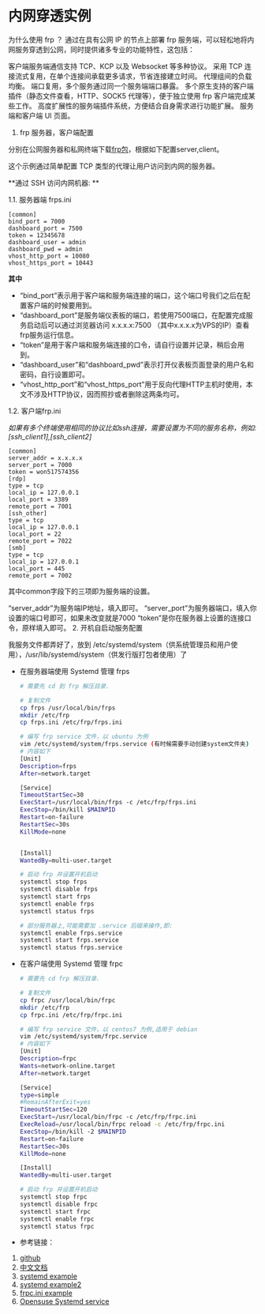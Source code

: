 # 内网穿透实例


为什么使用 frp ？
通过在具有公网 IP 的节点上部署 frp 服务端，可以轻松地将内网服务穿透到公网，同时提供诸多专业的功能特性，这包括：

客户端服务端通信支持 TCP、KCP 以及 Websocket 等多种协议。
采用 TCP 连接流式复用，在单个连接间承载更多请求，节省连接建立时间。
代理组间的负载均衡。
端口复用，多个服务通过同一个服务端端口暴露。
多个原生支持的客户端插件（静态文件查看，HTTP、SOCK5 代理等），便于独立使用 frp 客户端完成某些工作。
高度扩展性的服务端插件系统，方便结合自身需求进行功能扩展。
服务端和客户端 UI 页面。

1. frp 服务器，客户端配置

分别在公网服务器和私网终端下载[frp包](https://github.com/fatedier/frp/releases)，根据如下配置server,client。

这个示例通过简单配置 TCP 类型的代理让用户访问到内网的服务器。

**通过 SSH 访问内网机器: **

1.1. 服务器端 frps.ini

```
[common]
bind_port = 7000
dashboard_port = 7500
token = 12345678
dashboard_user = admin
dashboard_pwd = admin
vhost_http_port = 10080
vhost_https_port = 10443
```

**其中**

  * “bind_port”表示用于客户端和服务端连接的端口，这个端口号我们之后在配置客户端的时候要用到。
  * “dashboard_port”是服务端仪表板的端口，若使用7500端口，在配置完成服务启动后可以通过浏览器访问 x.x.x.x:7500 （其中x.x.x.x为VPS的IP）查看frp服务运行信息。
  * “token”是用于客户端和服务端连接的口令，请自行设置并记录，稍后会用到。
  * “dashboard_user”和“dashboard_pwd”表示打开仪表板页面登录的用户名和密码，自行设置即可。
  * “vhost_http_port”和“vhost_https_port”用于反向代理HTTP主机时使用，本文不涉及HTTP协议，因而照抄或者删除这两条均可。


1.2. 客户端frp.ini

*如果有多个终端使用相同的协议比如ssh连接，需要设置为不同的服务名称，例如:[ssh_client1],[ssh_client2]*

```
[common]
server_addr = x.x.x.x
server_port = 7000
token = won517574356
[rdp]
type = tcp
local_ip = 127.0.0.1   
local_port = 3389
remote_port = 7001
[ssh_other]
type = tcp
local_ip = 127.0.0.1   
local_port = 22
remote_port = 7022  
[smb]
type = tcp
local_ip = 127.0.0.1
local_port = 445
remote_port = 7002
```
其中common字段下的三项即为服务端的设置。

“server_addr”为服务端IP地址，填入即可。
“server_port”为服务器端口，填入你设置的端口号即可，如果未改变就是7000
“token”是你在服务器上设置的连接口令，原样填入即可。
2. 开机自启动服务配置

我服务文件都弄好了，放到 /etc/systemd/system（供系统管理员和用户使用），/usr/lib/systemd/system（供发行版打包者使用）了

* 在服务器端使用 Systemd 管理 frps

  ```bash
  # 需要先 cd 到 frp 解压目录.

  # 复制文件
  cp frps /usr/local/bin/frps
  mkdir /etc/frp
  cp frps.ini /etc/frp/frps.ini

  # 编写 frp service 文件，以 ubuntu 为例
  vim /etc/systemd/system/frps.service (有时候需要手动创建system文件夹)
  # 内容如下
  [Unit]
  Description=frps
  After=network.target

  [Service]
  TimeoutStartSec=30
  ExecStart=/usr/local/bin/frps -c /etc/frp/frps.ini
  ExecStop=/bin/kill $MAINPID
  Restart=on-failure
  RestartSec=30s
  KillMode=none


  [Install]
  WantedBy=multi-user.target

  # 启动 frp 并设置开机启动
  systemctl stop frps
  systemctl disable frps
  systemctl start frps
  systemctl enable frps
  systemctl status frps

  # 部分服务器上,可能需要加 .service 后缀来操作,即:
  systemctl enable frps.service
  systemctl start frps.service
  systemctl status frps.service
  ```
* 在客户端使用 Systemd 管理 frpc

  ```bash
  # 需要先 cd frp 解压目录.

  # 复制文件
  cp frpc /usr/local/bin/frpc
  mkdir /etc/frp
  cp frpc.ini /etc/frp/frpc.ini

  # 编写 frp service 文件，以 centos7 为例,适用于 debian
  vim /etc/systemd/system/frpc.service
  # 内容如下
  [Unit]
  Description=frpc
  Wants=network-online.target
  After=network.target

  [Service]
  type=simple
  #RemainAfterExit=yes
  TimeoutStartSec=120
  ExecStart=/usr/local/bin/frpc -c /etc/frp/frpc.ini
  ExecReload=/usr/local/bin/frpc reload -c /etc/frp/frpc.ini
  ExecStop=/bin/kill -2 $MAINPID
  Restart=on-failure
  RestartSec=30s
  KillMode=none

  [Install]
  WantedBy=multi-user.target

  # 启动 frp 并设置开机启动
  systemctl stop frpc
  systemctl disable frpc
  systemctl start frpc
  systemctl enable frpc
  systemctl status frpc
  ```

* 参考链接：

1. [github](https://github.com/fatedier/frp)
2. [中文文档](https://gofrp.org/docs/setup/)
3. [systemd example](https://www.jianshu.com/p/ea7dec93ee92)
4. [systemd example2](https://zhuanlan.zhihu.com/p/80908971)
5. [frpc.ini example](https://sspai.com/post/52523)
6. [Opensuse Systemd service](https://zh.opensuse.org/openSUSE:How_to_write_a_systemd_service)
